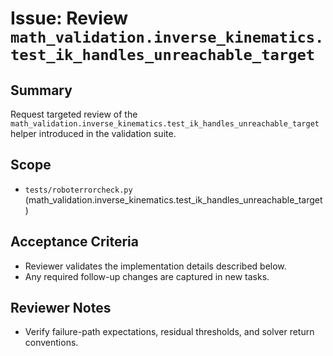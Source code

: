 # Issue: Review `math_validation.inverse_kinematics.test_ik_handles_unreachable_target`

## Summary
Request targeted review of the `math_validation.inverse_kinematics.test_ik_handles_unreachable_target` helper introduced in the validation suite.

## Scope
- `tests/roboterrorcheck.py` (math_validation.inverse_kinematics.test_ik_handles_unreachable_target)

## Acceptance Criteria
- Reviewer validates the implementation details described below.
- Any required follow-up changes are captured in new tasks.

## Reviewer Notes
- Verify failure-path expectations, residual thresholds, and solver return conventions.
